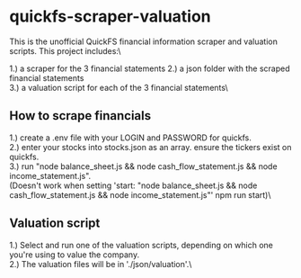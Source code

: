 # quickfs-scraper-valuation

This is the unofficial QuickFS financial information scraper and valuation scripts.
This project includes:\

1.) a scraper for the 3 financial statements
2.) a json folder with the scraped financial statements\
3.) a valuation script for each of the 3 financial statements\

## How to scrape financials

1.) create a .env file with your LOGIN and PASSWORD for quickfs.\
2.) enter your stocks into stocks.json as an array. ensure the tickers exist on quickfs.\
3.) run "node balance_sheet.js && node cash_flow_statement.js && node income_statement.js".\
(Doesn't work when setting 'start: "node balance_sheet.js && node cash_flow_statement.js && node income_statement.js"' npm run start)\

## Valuation script

1.) Select and run one of the valuation scripts, depending on which one you're using to value the company.\
2.) The valuation files will be in './json/valuation'.\
